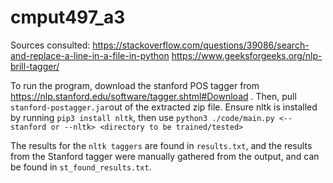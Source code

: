# cmput497_a3

Sources consulted:
https://stackoverflow.com/questions/39086/search-and-replace-a-line-in-a-file-in-python
https://www.geeksforgeeks.org/nlp-brill-tagger/

To run the program, download the stanford POS tagger from https://nlp.stanford.edu/software/tagger.shtml#Download . Then, pull `stanford-postagger.jar`out of the extracted zip file. Ensure nltk is installed by running `pip3 install nltk`, then use `python3 ./code/main.py <--stanford or --nltk> <directory to be trained/tested>`

The results for the `nltk taggers` are found in `results.txt`, and the results from the Stanford tagger were manually gathered from the output, and can be found in `st_found_results.txt`.